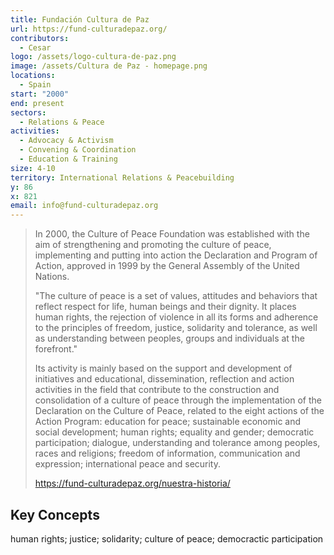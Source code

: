 ```yaml
---
title: Fundación Cultura de Paz
url: https://fund-culturadepaz.org/
contributors:
  - Cesar
logo: /assets/logo-cultura-de-paz.png
image: /assets/Cultura de Paz - homepage.png
locations:
  - Spain
start: "2000"
end: present
sectors:
  - Relations & Peace
activities:
  - Advocacy & Activism
  - Convening & Coordination
  - Education & Training
size: 4-10
territory: International Relations & Peacebuilding
y: 86
x: 821
email: info@fund-culturadepaz.org
---
```

> In 2000, the Culture of Peace Foundation was established with the aim of strengthening and promoting the culture of peace, implementing and putting into action the Declaration and Program of Action, approved in 1999 by the General Assembly of the United Nations.
> 
> "The culture of peace is a set of values, attitudes and behaviors that reflect respect for life, human beings and their dignity. It places human rights, the rejection of violence in all its forms and adherence to the principles of freedom, justice, solidarity and tolerance, as well as understanding between peoples, groups and individuals at the forefront."
> 
> Its activity is mainly based on the support and development of initiatives and educational, dissemination, reflection and action activities in the field that contribute to the construction and consolidation of a culture of peace through the implementation of the Declaration on the Culture of Peace, related to the eight actions of the Action Program: education for peace; sustainable economic and social development; human rights; equality and gender; democratic participation; dialogue, understanding and tolerance among peoples, races and religions; freedom of information, communication and expression; international peace and security.
> 
> https://fund-culturadepaz.org/nuestra-historia/ 

## Key Concepts

human rights; justice; solidarity; culture of peace; democractic participation
